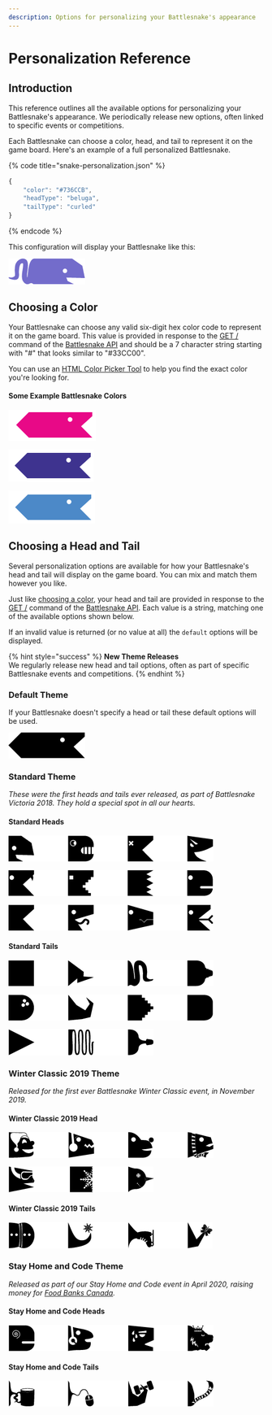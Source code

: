 ```yaml
---
description: Options for personalizing your Battlesnake's appearance
---
```


# Personalization Reference

## Introduction

This reference outlines all the available options for personalizing your Battlesnake's appearance. We periodically release new options, often linked to specific events or competitions.

Each Battlesnake can choose a color, head, and tail to represent it on the game board. Here's an example of a full personalized Battlesnake.

{% code title="snake-personalization.json" %}
```javascript
{
	"color": "#736CCB",
	"headType": "beluga",
	"tailType": "curled"
}
```
{% endcode %}

This configuration will display your Battlesnake like this:

![](../.gitbook/assets/samplesnake.png)

## Choosing a Color

Your Battlesnake can choose any valid six-digit hex color code to represent it on the game board. This value is provided in response to the [GET /](api.md#undefined) command of the [Battlesnake API](api.md) and should be a 7 character string starting with "\#" that looks similar to "\#33CC00".

You can use an [HTML Color Picker Tool](https://www.w3schools.com/colors/colors_picker.asp) to help you find the exact color you're looking for.

#### **Some Example Battlesnake Colors**

![\#E80978](../.gitbook/assets/screenshot-2020-05-13-09.19.33.png)

![\#3E338F](../.gitbook/assets/screenshot-2020-05-13-09.19.58.png)

![\#4C89C8](../.gitbook/assets/screenshot-2020-05-13-09.20.29.png)

## Choosing a Head and Tail

Several personalization options are available for how your Battlesnake's head and tail will display on the game board. You can mix and match them however you like.

Just like [choosing a color](personalization.md#color), your head and tail are provided in response to the [GET /](api.md#undefined) command of the [Battlesnake API](api.md). Each value is a string, matching one of the available options shown below.

If an invalid value is returned \(or no value at all\) the `default` options will be displayed.

{% hint style="success" %}
**New Theme Releases**  
We regularly release new head and tail options, often as part of specific Battlesnake events and competitions.
{% endhint %}

### **Default Theme**

If your Battlesnake doesn't specify a head or tail these default options will be used.

![default head and tail](../.gitbook/assets/defaultsnake.png)

### Stand**ard Theme**

_These were the first heads and tails ever released, as part of Battlesnake Victoria 2018. They hold a special spot in all our hearts._

#### Standard Heads

![beluga, bender, dead, evil ](../.gitbook/assets/standardheads1.png)

![fang, pixel, sand-worm, safe](../.gitbook/assets/standardheads2.png)

![shades, silly, smile, tongue](../.gitbook/assets/standardheads3.png)

#### **Standard Tails**

![block-bum, bolt, curled, fat-rattle](../.gitbook/assets/standardtail1.png)

![freckle, hook, pixel, round-bum](../.gitbook/assets/standardtail2.png)

![sharp, skinny, small-rattle](../.gitbook/assets/standardtail3.png)

### **Winter Classic 2019 Theme**

_Released for the first ever Battlesnake Winter Classic event, in November 2019._

#### Winter Classic 2019 Head

![bwc-bonhomme, bwc-earmuffs, bwc-rudolph, bwc-scarf](../.gitbook/assets/winterheads2.png)

![bwc-ski, bwc-snow-worm, bwc-snowman](../.gitbook/assets/winterheads1.png)

#### Winter Classic 2019 Tails

![bwc-bonhomme, bwc-flake, bwc-ice-skate, bwc-present](../.gitbook/assets/wintertails.png)

### **Stay Home and Code Theme**

_Released as part of our Stay Home and Code event in April 2020, raising money for_ [_Food Banks Canada_](https://www.foodbankscanada.ca/)_._

#### Stay Home and Code Heads

![shac-caffeine, shac-gamer, shac-workout, shac-tiger-king](../.gitbook/assets/shacheads.png)

#### Stay Home and Code Tails

![shac-coffee, shac-mouse, shac-weight, shac-tiger-tail](../.gitbook/assets/shactails.png)

